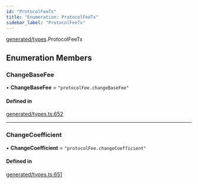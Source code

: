 ```yaml
---
id: "ProtocolFeeTx"
title: "Enumeration: ProtocolFeeTx"
sidebar_label: "ProtocolFeeTx"
---
```


[generated/types](../../../../modules/Generated/Types/Types.md).ProtocolFeeTx

## Enumeration Members

### ChangeBaseFee

• **ChangeBaseFee** = ``"protocolFee.changeBaseFee"``

#### Defined in

[generated/types.ts:652](https://github.com/PolymeshAssociation/polymesh-sdk/blob/49a0066c3/src/generated/types.ts#L652)

___

### ChangeCoefficient

• **ChangeCoefficient** = ``"protocolFee.changeCoefficient"``

#### Defined in

[generated/types.ts:651](https://github.com/PolymeshAssociation/polymesh-sdk/blob/49a0066c3/src/generated/types.ts#L651)
